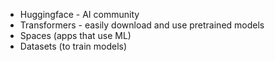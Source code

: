 * Huggingface - AI community
* Transformers - easily download and use pretrained models
* Spaces (apps that use ML)
* Datasets (to train models)
